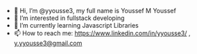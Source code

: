 - 👋 Hi, I’m @yyousse3, my full name is Youssef M Youssef
- 👀 I’m interested in fullstack developing
- 🌱 I’m currently learning Javascript Libraries
- 📫 How to reach me: https://www.linkedin.com/in/yyousse3/ , y.yyousse3@gmail.com
<!---
yyousse3/yyousse3 is a ✨ special ✨ repository because its `README.md` (this file) appears on your GitHub profile.
You can click the Preview link to take a look at your changes.
--->

